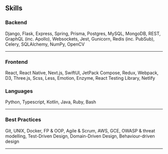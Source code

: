## Skills

### Backend

Django, Flask, Express, Spring, Prisma, Postgres, MySQL, MongoDB, REST, GraphQL (inc. Apollo), Websockets, Jest, Gunicorn, Redis (inc. PubSub), Celery, SQLAlchemy, NumPy, OpenCV

---

### Frontend

React, React Native, Next.js, SwiftUI, JetPack Compose, Redux, Webpack, D3, Three.js, Scss, Less, Emotion, Enzyme, React Testing Library, Netlify

### Languages

Python, Typescript, Kotlin, Java, Ruby, Bash

---

### Best Practices

Git, UNIX, Docker, FP & OOP, Agile & Scrum, AWS, GCE, OWASP & threat modelling, Test-Driven Design, Domain-Driven Design, Behaviour-driven design

---
